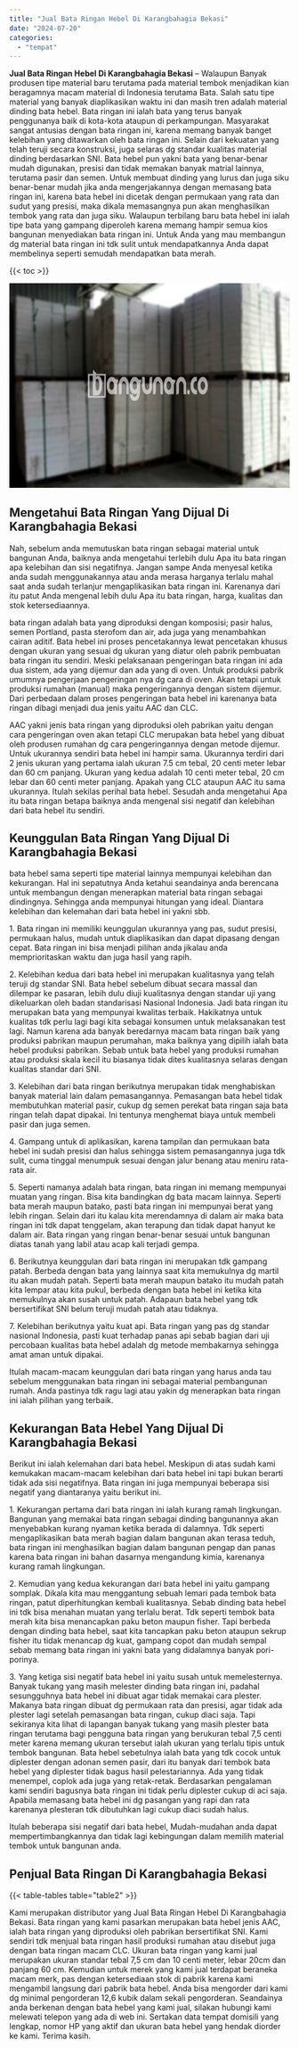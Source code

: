 ```yaml
---
title: "Jual Bata Ringan Hebel Di Karangbahagia Bekasi"
date: "2024-07-20"
categories: 
  - "tempat"
---
```


**Jual Bata Ringan Hebel Di Karangbahagia Bekasi** – Walaupun Banyak produsen tipe material baru terutama pada material tembok menjadikan kian beragamnya macam material di Indonesia terutama Bata. Salah satu tipe material yang banyak diaplikasikan waktu ini dan masih tren adalah material dinding bata hebel. Bata ringan ini ialah bata yang terus banyak penggunanya baik di kota-kota ataupun di perkampungan. Masyarakat sangat antusias dengan bata ringan ini, karena memang banyak banget kelebihan yang ditawarkan oleh bata ringan ini. Selain dari kekuatan yang telah teruji secara konstruksi, juga selaras dg standar kualitas material dinding berdasarkan SNI. Bata hebel pun yakni bata yang benar-benar mudah digunakan, presisi dan tidak memakan banyak matrial lainnya, terutama pasir dan semen. Untuk membuat dinding yang lurus dan juga siku benar-benar mudah jika anda mengerjakannya dengan memasang bata ringan ini, karena bata hebel ini dicetak dengan permukaan yang rata dan sudut yang presisi, maka dikala memasangnya pun akan menghasilkan tembok yang rata dan juga siku. Walaupun terbilang baru bata hebel ini ialah tipe bata yang gampang diperoleh karena memang hampir semua kios bangunan menyediakan bata ringan ini. Untuk Anda yang mau membangun dg material bata ringan ini tdk sulit untuk mendapatkannya Anda dapat membelinya seperti semudah mendapatkan bata merah.

{{< toc >}}

![Jual Bata Ringan Hebel Di Karangbahagia Bekasi](/images/jual-hebel-murah-38.png)

## Mengetahui Bata Ringan Yang Dijual Di Karangbahagia Bekasi

Nah, sebelum anda memutuskan bata ringan sebagai material untuk bangunan Anda, baiknya anda mengetahui terlebih dulu Apa itu bata ringan apa kelebihan dan sisi negatifnya. Jangan sampe Anda menyesal ketika anda sudah menggunakannya atau anda merasa harganya terlalu mahal saat anda sudah terlanjur mengaplikasikan bata ringan ini. Karenanya dari itu patut Anda mengenal lebih dulu Apa itu bata ringan, harga, kualitas dan stok ketersediaannya.

bata ringan adalah bata yang diproduksi dengan komposisi; pasir halus, semen Portland, pasta sterofom dan air, ada juga yang menambahkan cairan aditif. Bata hebel ini proses pencetakannya lewat pencetakan khusus dengan ukuran yang sesuai dg ukuran yang diatur oleh pabrik pembuatan bata ringan itu sendiri. Meski pelaksanaan pengeringan bata ringan ini ada dua sistem, ada yang dijemur dan ada yang di oven. Untuk produksi pabrik umumnya pengerjaan pengeringan nya dg cara di oven. Akan tetapi untuk produksi rumahan (manual) maka pengeringannya dengan sistem dijemur. Dari perbedaan dalam proses pengeringan bata hebel ini karenanya bata ringan dibagi menjadi dua jenis yaitu AAC dan CLC.

AAC yakni jenis bata ringan yang diproduksi oleh pabrikan yaitu dengan cara pengeringan oven akan tetapi CLC merupakan bata hebel yang dibuat oleh produsen rumahan dg cara pengeringannya dengan metode dijemur. Untuk ukurannya sendiri bata hebel ini hampir sama. Ukurannya terdiri dari 2 jenis ukuran yang pertama ialah ukuran 7.5 cm tebal, 20 centi meter lebar dan 60 cm panjang. Ukuran yang kedua adalah 10 centi meter tebal, 20 cm lebar dan 60 centi meter panjang. Apakah yang CLC ataupun AAC itu sama ukurannya. Itulah sekilas perihal bata hebel. Sesudah anda mengetahui Apa itu bata ringan betapa baiknya anda mengenal sisi negatif dan kelebihan dari bata hebel itu sendiri.

## Keunggulan Bata Ringan Yang Dijual Di Karangbahagia Bekasi

bata hebel sama seperti tipe material lainnya mempunyai kelebihan dan kekurangan. Hal ini sepatutnya Anda ketahui seandainya anda berencana untuk membangun dengan menerapkan material bata ringan sebagai dindingnya. Sehingga anda mempunyai hitungan yang ideal. Diantara kelebihan dan kelemahan dari bata hebel ini yakni sbb.

1\. Bata ringan ini memiliki keunggulan ukurannya yang pas, sudut presisi, permukaan halus, mudah untuk diaplikasikan dan dapat dipasang dengan cepat. Bata ringan ini bisa menjadi pilihan anda jikalau anda memprioritaskan waktu dan juga hasil yang rapih.

2\. Kelebihan kedua dari bata hebel ini merupakan kualitasnya yang telah teruji dg standar SNI. Bata hebel sebelum dibuat secara massal dan dilempar ke pasaran, lebih dulu diuji kualitasnya dengan standar uji yang dikeluarkan oleh badan standarisasi Nasional Indonesia. Jadi bata ringan itu merupakan bata yang mempunyai kwalitas terbaik. Hakikatnya untuk kualitas tdk perlu lagi bagi kita sebagai konsumen untuk melaksanakan test lagi. Namun karena ada banyak beredarnya macam bata ringan baik yang produksi pabrikan maupun perumahan, maka baiknya yang dipilih ialah bata hebel produksi pabrikan. Sebab untuk bata hebel yang produksi rumahan atau produksi skala kecil itu biasanya tidak dites kualitasnya selaras dengan kualitas standar dari SNI.

3\. Kelebihan dari bata ringan berikutnya merupakan tidak menghabiskan banyak material lain dalam pemasangannya. Pemasangan bata hebel tidak membutuhkan material pasir, cukup dg semen perekat bata ringan saja bata ringan telah dapat dipakai. Ini tentunya menghemat biaya untuk membeli pasir dan juga semen.

4\. Gampang untuk di aplikasikan, karena tampilan dan permukaan bata hebel ini sudah presisi dan halus sehingga sistem pemasangannya juga tdk sulit, cuma tinggal menumpuk sesuai dengan jalur benang atau meniru rata-rata air.

5\. Seperti namanya adalah bata ringan, bata ringan ini memang mempunyai muatan yang ringan. Bisa kita bandingkan dg bata macam lainnya. Seperti bata merah maupun batako, pasti bata ringan ini mempunyai berat yang lebih ringan. Selain dari itu kalau kita merendamnya di dalam air maka bata ringan ini tdk dapat tenggelam, akan terapung dan tidak dapat hanyut ke dalam air. Bata ringan yang ringan benar-benar sesuai untuk bangunan diatas tanah yang labil atau acap kali terjadi gempa.

6\. Berikutnya keunggulan dari bata ringan ini merupakan tdk gampang patah. Berbeda dengan bata yang lainnya saat kita memukulnya dg martil itu akan mudah patah. Seperti bata merah maupun batako itu mudah patah kita lempar atau kita pukul, berbeda dengan bata hebel ini ketika kita memukulnya akan susah untuk patah. Adapaun bata hebel yang tdk bersertifikat SNI belum teruji mudah patah atau tidaknya.

7\. Kelebihan berikutnya yaitu kuat api. Bata ringan yang pas dg standar nasional Indonesia, pasti kuat terhadap panas api sebab bagian dari uji percobaan kualitas bata hebel adalah dg metode membakarnya sehingga amat aman untuk dipakai.

Itulah macam-macam keunggulan dari bata ringan yang harus anda tau sebelum menggunakan bata ringan ini sebagai material pembangunan rumah. Anda pastinya tdk ragu lagi atau yakin dg menerapkan bata ringan ini ialah pilihan yang terbaik.

## Kekurangan Bata Hebel Yang Dijual Di Karangbahagia Bekasi

Berikut ini ialah kelemahan dari bata hebel. Meskipun di atas sudah kami kemukakan macam-macam kelebihan dari bata hebel ini tapi bukan berarti tidak ada sisi negatifnya. Bata ringan ini juga mempunyai beberapa sisi negatif yang diantaranya yaitu berikut ini.

1\. Kekurangan pertama dari bata ringan ini ialah kurang ramah lingkungan. Bangunan yang memakai bata ringan sebagai dinding bangunannya akan menyebabkan kurang nyaman ketika berada di dalamnya. Tdk seperti mengaplikasikan bata merah bagian dalam bangunan akan terasa teduh, bata ringan ini menghasilkan bagian dalam bangunan pengap dan panas karena bata ringan ini bahan dasarnya mengandung kimia, karenanya kurang ramah lingkungan.

2\. Kemudian yang kedua kekurangan dari bata hebel ini yaitu gampang somplak. Dikala kita mau menggantung sebuah lemari pada tembok bata ringan, patut diperhitungkan kembali kualitasnya. Sebab dinding bata hebel ini tdk bisa menahan muatan yang terlalu berat. Tdk seperti tembok bata merah kita bisa menancapkan paku beton maupun fisher. Tapi berbeda dengan dinding bata hebel, saat kita tancapkan paku beton ataupun sekrup fisher itu tidak menancap dg kuat, gampang copot dan mudah sempal sebab memang bata ringan ini yakni bata yang didalamnya banyak pori-porinya.

3\. Yang ketiga sisi negatif bata hebel ini yaitu susah untuk memelesternya. Banyak tukang yang masih melester dinding bata ringan ini, padahal sesungguhnya bata hebel ini dibuat agar tidak memakai cara plester. Makanya bata ringan dibuat dg permukaan rata dan presisi, agar tidak ada plester lagi setelah pemasangan bata ringan, cukup diaci saja. Tapi sekiranya kita lihat di lapangan banyak tukang yang masih plester bata ringan terutama bagi pengguna bata ringan yang berukuran tebal 7,5 centi meter karena memang ukuran tersebut ialah ukuran yang terlalu tipis untuk tembok bangunan. Bata hebel sebetulnya ialah bata yang tdk cocok untuk diplester dengan adonan semen pasir, dari itu banyak dari tembok bata hebel yang diplester tidak bagus hasil pelestariannya. Ada yang tidak menempel, coplok ada juga yang retak-retak. Berdasarkan pengalaman kami sendiri bagusnya bata ringan ini tidak perlu diplester cukup di aci saja. Apabila memasang bata hebel ini dg pasangan yang rapi dan rata karenanya plesteran tdk dibutuhkan lagi cukup diaci sudah halus.

Itulah beberapa sisi negatif dari bata hebel, Mudah-mudahan anda dapat mempertimbangkannya dan tidak lagi kebingungan dalam memilih material tembok untuk bangunan anda.

## Penjual Bata Ringan Di Karangbahagia Bekasi

{{< table-tables table="table2" >}}

Kami merupakan distributor yang Jual Bata Ringan Hebel Di Karangbahagia Bekasi. Bata ringan yang kami pasarkan merupakan bata hebel jenis AAC, ialah bata ringan yang diproduksi oleh pabrikan bersertifikat SNI. Kami sendiri tdk menjual bata ringan hasil produksi rumahan atau disebut juga dengan bata ringan macam CLC. Ukuran bata ringan yang kami jual merupakan ukuran standar tebal 7,5 cm dan 10 centi meter, lebar 20cm dan panjang 60 cm. Kemudian untuk merek yang kami jual terdapat beraneka macam merk, pas dengan ketersediaan stok di pabrik karena kami mengambil langsung dari pabrik bata hebel. Anda bisa mengorder dari kami dg minimal pengorderan 12,6 kubik dalam sekali pengorderan. Seandainya anda berkenan dengan bata hebel yang kami jual, silakan hubungi kami melewati telepon yang ada di web ini. Sertakan data tempat domisili yang lengkap, nomor HP yang aktif dan ukuran bata hebel yang hendak diorder ke kami. Terima kasih.
